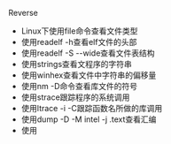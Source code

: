 Reverse

* Linux下使用file命令查看文件类型
* 使用readelf -h查看elf文件的头部
* 使用readelf -S --wide查看文件表结构
* 使用strings查看文程序的字符串
* 使用winhex查看文件中字符串的偏移量
* 使用nm -D命令查看库文件的符号
* 使用strace跟踪程序的系统调用
* 使用ltrace -i -C跟踪函数名所做的库调用
* 使用dump -D -M intel -j .text查看汇编
* 使用

